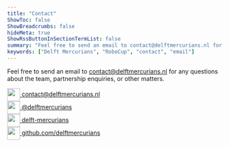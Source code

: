 ```yaml
---
title: "Contact"
ShowToc: false
ShowBreadcrumbs: false
hideMeta: true
ShowRssButtonInSectionTermList: false
summary: "Feel free to send an email to contact@delftmercurians.nl for any questions about the team, partnership enquiries, or other matters."
keywords: ["Delft Mercurians", "RoboCup", "contact", "email"]
---
```


Feel free to send an email to [contact@delftmercurians.nl](mailto:contact@delftmercurians.nl) for any questions about
the team, partnership enquiries, or other matters.

<a href="mailto:contact@delftmercurians.nl" class="social-link">
  <img src="/images/social/email_icon.svg" class="social-icon">
  contact@delftmercurians.nl
</a>

<br>

<a href="https://instagram.com/delftmercurians" class="social-link">
  <img src="/images/social/instagram_icon.svg" class="social-icon">
  @delftmercurians
</a>

<br>

<a href="https://www.linkedin.com/company/delft-mercurians/" class="social-link">
  <img src="/images/social/linkedin_icon.svg" class="social-icon">
  delft-mercurians
</a>

<br>

<a href="https://github.com/delftmercurians" class="social-link">
  <img src="/images/social/github_icon.svg" class="social-icon">
  github.com/delftmercurians
</a>

<style>
.social-icon {
  height: 30px;
  width: 30px;
  display: inline;
  vertical-align: middle;
}
.social-link {
  box-shadow: none !important;
}
</style>